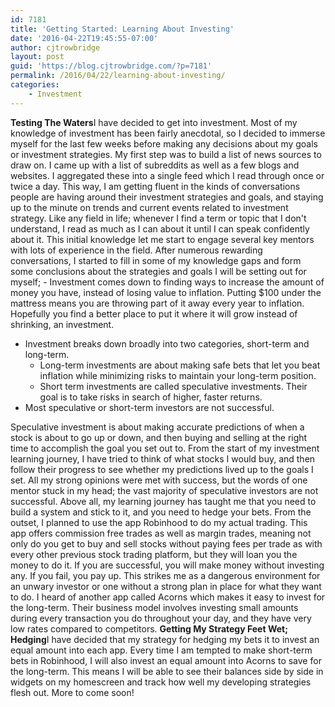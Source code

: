 ```yaml
---
id: 7181
title: 'Getting Started: Learning About Investing'
date: '2016-04-22T19:45:55-07:00'
author: cjtrowbridge
layout: post
guid: 'https://blog.cjtrowbridge.com/?p=7181'
permalink: /2016/04/22/learning-about-investing/
categories:
    - Investment
---
```


**Testing The Waters**I have decided to get into investment. Most of my knowledge of investment has been fairly anecdotal, so I decided to immerse myself for the last few weeks before making any decisions about my goals or investment strategies. My first step was to build a list of news sources to draw on. I came up with a list of subreddits as well as a few blogs and websites. I aggregated these into a single feed which I read through once or twice a day. This way, I am getting fluent in the kinds of conversations people are having around their investment strategies and goals, and staying up to the minute on trends and current events related to investment strategy. Like any field in life; whenever I find a term or topic that I don't understand, I read as much as I can about it until I can speak confidently about it. This initial knowledge let me start to engage several key mentors with lots of experience in the field. After numerous rewarding conversations, I started to fill in some of my knowledge gaps and form some conclusions about the strategies and goals I will be setting out for myself; - Investment comes down to finding ways to increase the amount of money you have, instead of losing value to inflation. Putting $100 under the mattress means you are throwing part of it away every year to inflation. Hopefully you find a better place to put it where it will grow instead of shrinking, an investment.
- Investment breaks down broadly into two categories, short-term and long-term. 
    - Long-term investments are about making safe bets that let you beat inflation while minimizing risks to maintain your long-term position.
    - Short term investments are called speculative investments. Their goal is to take risks in search of higher, faster returns.
- Most speculative or short-term investors are not successful.

Speculative investment is about making accurate predictions of when a stock is about to go up or down, and then buying and selling at the right time to accomplish the goal you set out to. From the start of my investment learning journey, I have tried to think of what stocks I would buy, and then follow their progress to see whether my predictions lived up to the goals I set. All my strong opinions were met with success, but the words of one mentor stuck in my head; the vast majority of speculative investors are not successful. Above all, my learning journey has taught me that you need to build a system and stick to it, and you need to hedge your bets. From the outset, I planned to use the app Robinhood to do my actual trading. This app offers commission free trades as well as margin trades, meaning not only do you get to buy and sell stocks without paying fees per trade as with every other previous stock trading platform, but they will loan you the money to do it. If you are successful, you will make money without investing any. If you fail, you pay up. This strikes me as a dangerous environment for an unwary investor or one without a strong plan in place for what they want to do. I heard of another app called Acorns which makes it easy to invest for the long-term. Their business model involves investing small amounts during every transaction you do throughout your day, and they have very low rates compared to competitors. **Getting My Strategy Feet Wet; Hedging**I have decided that my strategy for hedging my bets it to invest an equal amount into each app. Every time I am tempted to make short-term bets in Robinhood, I will also invest an equal amount into Acorns to save for the long-term. This means I will be able to see their balances side by side in widgets on my homescreen and track how well my developing strategies flesh out. More to come soon!